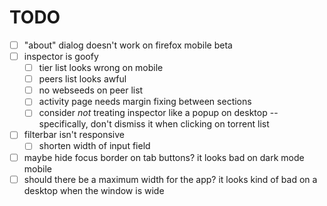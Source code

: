 # TODO

- [ ] "about" dialog doesn't work on firefox mobile beta
- [ ] inspector is goofy
  - [ ] tier list looks wrong on mobile
  - [ ] peers list looks awful
  - [ ] no webseeds on peer list
  - [ ] activity page needs margin fixing between sections
  - [ ] consider _not_ treating inspector like a popup on desktop -- specifically, don't dismiss it when clicking on torrent list
- [ ] filterbar isn't responsive
  - [ ] shorten width of input field
- [ ] maybe hide focus border on tab buttons? it looks bad on dark mode mobile
- [ ] should there be a maximum width for the app? it looks kind of bad on a desktop when the window is wide
